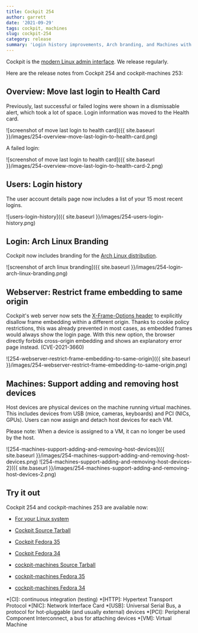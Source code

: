 ```yaml
---
title: Cockpit 254
author: garrett
date: '2021-09-29'
tags: cockpit, machines
slug: cockpit-254
category: release
summary: 'Login history improvements, Arch branding, and Machines with device support'
---
```


Cockpit is the [modern Linux admin interface](https://cockpit-project.org/).
We release regularly.

Here are the release notes from Cockpit 254 and cockpit-machines 253:

## Overview: Move last login to Health Card

Previously, last successful or failed logins were shown in a dismissable alert, which took a lot of space. Login information was moved to the Health card.

![screenshot of move last login to health card]({{ site.baseurl }}/images/254-overview-move-last-login-to-health-card.png)


A failed login:

![screenshot of move last login to health card]({{ site.baseurl }}/images/254-overview-move-last-login-to-health-card-2.png)

## Users: Login history

The user account details page now includes a list of your 15 most recent logins.

![users-login-history]({{ site.baseurl }}/images/254-users-login-history.png)

## Login: Arch Linux Branding

Cockpit now includes branding for the [Arch Linux distribution](https://archlinux.org/).

![screenshot of arch linux branding]({{ site.baseurl }}/images/254-login-arch-linux-branding.png)

## Webserver: Restrict frame embedding to same origin

Cockpit's web server now sets the [X-Frame-Options header](https://developer.mozilla.org/en-US/docs/Web/HTTP/Headers/X-Frame-Options) to explicitly disallow frame embedding within a different origin. Thanks to cookie policy restrictions, this was already prevented in most cases, as embedded frames would always show the login page. With this new option, the browser directly forbids cross-origin embedding and shows an explanatory error page instead. (CVE-2021-3660)

![254-webserver-restrict-frame-embedding-to-same-origin]({{ site.baseurl }}/images/254-webserver-restrict-frame-embedding-to-same-origin.png)

## Machines: Support adding and removing host devices

Host devices are physical devices on the machine running virtual machines. This includes devices from USB (mice, cameras, keyboards) and PCI (NICs, GPUs). Users can now assign and detach host devices for each VM. 

Please note: When a device is assigned to a VM, it can no longer be used by the host.

![254-machines-support-adding-and-removing-host-devices]({{ site.baseurl }}/images/254-machines-support-adding-and-removing-host-devices.png)
![254-machines-support-adding-and-removing-host-devices-2]({{ site.baseurl }}/images/254-machines-support-adding-and-removing-host-devices-2.png)


## Try it out

Cockpit 254 and cockpit-machines 253 are available now:

* [For your Linux system](https://cockpit-project.org/running.html)

* [Cockpit Source Tarball](https://github.com/cockpit-project/cockpit/releases/tag/254)
* [Cockpit Fedora 35](https://bodhi.fedoraproject.org/updates/FEDORA-2021-55aee7fb50)
* [Cockpit Fedora 34](https://bodhi.fedoraproject.org/updates/FEDORA-2021-6d84fa5ea2)
* [cockpit-machines Source Tarball](https://github.com/cockpit-project/cockpit-machines/releases/tag/252)
* [cockpit-machines Fedora 35](https://bodhi.fedoraproject.org/updates/FEDORA-2021-94dbdd6c6d)
* [cockpit-machines Fedora 34](https://bodhi.fedoraproject.org/updates/FEDORA-2021-6a5b94490b)

*[CI]: continuous integration (testing)
*[HTTP]: Hypertext Transport Protocol
*[NIC]: Network Interface Card
*[USB]: Universal Serial Bus, a protocol for hot-pluggable (and usually external) devices
*[PCI]: Peripheral Component Interconnect, a bus for attaching devices
*[VM]: Virtual Machine

